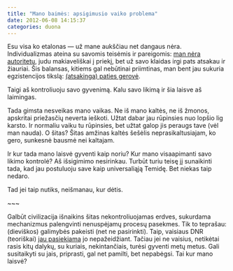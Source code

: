 ```yaml
---
title: "Mano baimės: apsigimusio vaiko problema"
date: 2012-06-08 14:15:37
categories: duona
---
```


Esu visa ko etalonas — už mane aukščiau net dangaus nėra. Individualizmas ateina su savomis teisėmis ir pareigomis: [man nėra autoritetų](http://www.nmakademija.lt/nma-zmones/jonas-kubilius-zmones-reikia-myleti-tada-ir-mokymasis-geresnis/), judu makiaveliškai į priekį, bet už savo klaidas irgi pats atsakau ir žiauriai. Šis balansas, kitiems gal nebūtinai priimtinas, man bent jau sukuria egzistencijos tikslą: [(atsakinga) paties gerovė](https://duona.wordpress.com/2010/04/01/socialiai-egoistinis-gyvenimo-modelis/ "Socialiai egoistinis gyvenimo modelis").

Taigi aš kontroliuoju savo gyvenimą. Kalu savo likimą ir šia laisve aš laimingas.

Tada gimsta nesveikas mano vaikas. Ne iš mano kaltės, ne iš žmonos, apskritai priežasčių neverta ieškoti. Užtat dabar jau rūpinsies nuo lopšio lig karsto. Ir normaliu vaiku tu rūpinsies, bet užtat galop jis peraugs tave (vėl man nauda). O šitas? Šitas amžinas kaltės šešėlis neprasikaltusiajam, ko gero, sunkesnė bausmė nei kaltajam.

Ir kur tada mano laisvė gyventi kaip noriu? Kur mano visaapimanti savo likimo kontrolė? Aš išsigimimo nesirinkau. Turbūt turiu teisę jį sunaikinti tada, kad jau postuluoju save kaip universaliąją Temidę. Bet niekas taip nedaro.

Tad jei taip nutiks, neišmanau, kur dėtis.

\~\~\~

Galbūt civilizacija išnaikins šitas nekontroliuojamas erdves, sukurdama mechanizmus palengvinti nenuspėjamų procesų pasekmes. Tik to teprašau: (dieviškos) galimybės pakeisti (net ne pasirinkti). Taip, vaisiaus DNR (teoriškai) [jau pasiekiama](http://news.sciencemag.org/sciencenow/2012/06/sequencing-the-unborn.html) jo nepažeidžiant. Tačiau jei ne vaisius, netikėtai rasis kitų dalykų, su kuriais, nekintančiais, turėsi gyventi metų metus. Gali susitaikyti su jais, priprasti, gal net pamilti, bet nepabėgsi. Tai kur mano laisvė?
